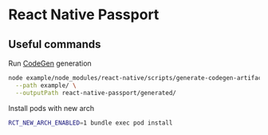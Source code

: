 # React Native Passport

## Useful commands

Run [CodeGen](https://reactnative.dev/docs/the-new-architecture/pillars-codegen) generation

```bash
node example/node_modules/react-native/scripts/generate-codegen-artifacts.js \
  --path example/ \
  --outputPath react-native-passport/generated/
```

Install pods with new arch

```bash
RCT_NEW_ARCH_ENABLED=1 bundle exec pod install
```
